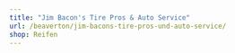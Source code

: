 ```yaml
---
title: "Jim Bacon's Tire Pros & Auto Service"
url: /beaverton/jim-bacons-tire-pros-und-auto-service/
shop: Reifen
---
```

